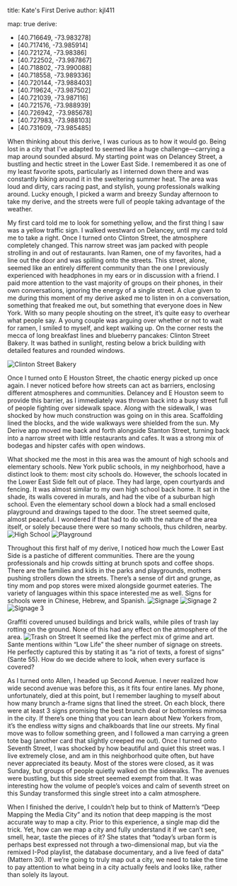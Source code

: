 title: Kate's First Derive
author: kjl411

map: true
derive:
  - [40.716649, -73.983278]
  - [40.717416, -73.985914]
  - [40.721274, -73.98386]
  - [40.722502, -73.987867]
  - [40.718802, -73.990088]
  - [40.718558, -73.989336]
  - [40.720144, -73.988403]
  - [40.719624, -73.987502]
  - [40.721039, -73.987116]
  - [40.721576, -73.988939]
  - [40.726942, -73.985678]
  - [40.727983, -73.988103]
  - [40.731609, -73.985485]

When thinking about this derive, I was curious as to how it would go. Being lost in a city that I’ve adapted to seemed like a huge challenge—carrying a map around sounded absurd.
My starting point was on Delancey Street, a bustling and hectic street in the Lower East Side. I remembered it as one of my least favorite spots,
particularly as I interned down there and was constantly biking around it in the sweltering summer heat. The area was loud and dirty, cars racing past, and stylish, young
professionals walking around. Lucky enough, I picked a warm and breezy Sunday afternoon to take my derive, and the streets were full of people taking advantage of the weather.

My first card told me to look for something yellow, and the first thing I saw was a yellow traffic sign. I walked westward on Delancey, until my card told me to take a right.
Once I turned onto Clinton Street, the atmosphere completely changed. This narrow street was jam packed with people strolling in and out of restaurants. Ivan Ramen, one of my
favorites, had a line out the door and was spilling onto the streets. This street, alone, seemed like an entirely different community than the one I previously experienced with
headphones in my ears or in discussion with a friend. I paid more attention to the vast majority of groups on their phones, in their own conversations, ignoring the energy of a
single street. A clue given to me during this moment of my derive asked me to listen in on a conversation, something that freaked me out, but something that everyone does in
New York. With so many people shouting on the street, it’s quite easy to overhear what people say. A young couple was arguing over whether or not to wait for ramen, I smiled
to myself, and kept walking up. On the corner rests the mecca of long breakfast lines and blueberry pancakes: Clinton Street Bakery. It was bathed in sunlight, resting
below a brick building with detailed features and rounded windows.

![Clinton Street Bakery](https://i.imgur.com/bkV3uAF.jpg)

Once I turned onto E Houston Street, the chaotic energy picked up once again. I never noticed before how streets can act as barriers, enclosing different atmospheres and communities.
Delancey and E Houston seem to provide this barrier, as I immediately was thrown back into a busy street full of people fighting over sidewalk space. Along with the sidewalk, I was
shocked by how much construction was going on in this area. Scaffolding lined the blocks, and the wide walkways were shielded from the sun. My Derive app moved me back and forth
 alongside Stanton Street, turning back into a narrow street with little restaurants and cafes. It was a strong mix of bodegas and hipster cafés with open windows.

What shocked me the most in this area was the amount of high schools and elementary schools. New York public schools, in my neighborhood, have a distinct look to them: most city
schools do. However, the schools located in the Lower East Side felt out of place. They had large, open courtyards and fencing. It was almost similar to my own high school back home.
It sat in the shade, its walls covered in murals, and had the vibe of a suburban high school. Even the elementary school down a block had a small enclosed playground and drawings
taped to the door. The street seemed quite, almost peaceful. I wondered if that had to do with the nature of the area itself, or solely because there were so many schools, thus
children, nearby.
![High School](https://i.imgur.com/kvDHlAO.jpg)
![Playground](https://i.imgur.com/x3PYtP6.jpg)

Throughout this first half of my derive, I noticed how much the Lower East Side is a pastiche of different communities. There are the young professionals and hip crowds sitting at
brunch spots and coffee shops. There are the families and kids in the parks and playgrounds, mothers pushing strollers down the streets. There’s a sense of dirt and grunge, as
tiny mom and pop stores were mixed alongside gourmet eateries. The variety of languages within this space interested me as well. Signs for schools were in Chinese, Hebrew, and Spanish.
![Signage](https://i.imgur.com/AQ1ote6.jpg)
![Signage 2](https://i.imgur.com/ieBkWjL.jpg)
![Signage 3](https://i.imgur.com/bcMjIAV.jpg)

Graffiti covered unused buildings and brick walls, while piles of trash lay rotting on the ground. None of this had any effect on the atmosphere of the area.
![Trash on Street](https://i.imgur.com/5G94FAa.jpg)
It seemed like the perfect mix of grime and art. Sante mentions within “Low Life” the sheer number of signage on streets. He perfectly captured this by stating it as “a riot of texts,
a forest of signs” (Sante 55). How do we decide where to look, when every surface is covered?

As I turned onto Allen, I headed up Second Avenue. I never realized how wide second avenue was before this, as it fits four entire lanes. My phone, unfortunately, died at this
point, but I remember laughing to myself about how many brunch a-frame signs that lined the street. On each block, there were at least 3 signs promising the best brunch deal or
bottomless mimosa in the city. If there’s one thing that you can learn about New Yorkers from, it’s the endless witty signs and chalkboards that line our streets. My final
move was to follow something green, and I followed a man carrying a green tote bag (another card that slightly creeped me out). Once I turned onto Seventh Street, I was shocked
by how beautiful and quiet this street was. I live extremely close, and am in this neighborhood quite often, but have never appreciated its beauty. Most of the stores were closed,
as it was Sunday, but groups of people quietly walked on the sidewalks. The avenues were bustling, but this side street seemed exempt from that. It was interesting how the volume
of people’s voices and calm of seventh street on this Sunday transformed this single street into a calm atmosphere.

When I finished the derive, I couldn’t help but to think of Mattern’s “Deep Mapping the Media City” and its notion that deep mapping is the most accurate way to map a city. Prior to
 this experience, a single map did the trick. Yet, how can we map a city and fully understand it if we can’t see, smell, hear, taste the pieces of it? She states that “today’s urban
 form is perhaps best expressed not through a two-dimensional map, but via the remixed I-Pod playlist, the database  documentary, and a live feed of data” (Mattern 30). If we’re
 going to truly map out a city, we need to take the time to pay attention to what being in a city actually feels and looks like, rather than solely its layout.
